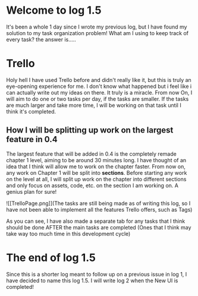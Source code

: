 # Welcome to log 1.5

It's been a whole 1 day since I wrote my previous log, but I have found my solution to my task organization problem! What am I using to keep track of every task? the answer is.....
# Trello

Holy hell I have used Trello before and didn't really like it, but this is truly an eye-opening experience for me. I don't know what happened but i feel like i can actually write out my ideas on there. It truly is a miracle. From now On, I will aim to do one or two tasks per day, if the tasks are smaller. If the tasks are much larger and take more time, I will be working on that task until I think it's completed.
## How I will be splitting up work on the largest feature in 0.4

The largest feature that will be added in 0.4 is the completely remade chapter 1 level, aiming to be around 30 minutes long. I have thought of an idea that I think will allow me to work on the chapter faster. From now on, any work on Chapter 1 will be split into **sections**. Before starting any work on the level at all, I will split up work on the chapter into different sections and only focus on assets, code, etc. on the section I am working on. A genius plan for sure!

![[TrelloPage.png]](The tasks are still being made as of writing this log, so I have not been able to implement all the features Trello offers, such as Tags)

As you can see, I have also made a separate tab for any tasks that I think should be done AFTER the main tasks are completed (Ones that I think may take way too much time in this development cycle)
# The end of log 1.5

Since this is a shorter log meant to follow up on a previous issue in log 1, I have decided to name this log 1.5. I will write log 2 when the New UI is completed!